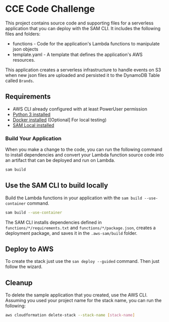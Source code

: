 # CCE Code Challenge

This project contains source code and supporting files for a serverless application that you can deploy with the SAM CLI. It includes the following files and folders:

- functions - Code for the application's Lambda functions to manipulate json objects
- template.yaml - A template that defines the application's AWS resources.

This application creates a serverless infrastructure to handle events on S3 when new json files are uploaded and persisted it to the DynamoDB Table called `Brands`.

## Requirements

* AWS CLI already configured with at least PowerUser permission
* [Python 3 installed](https://www.python.org/downloads/)
* [Docker installed](https://www.docker.com/community-edition) ([Optional] For local testing)
* [SAM Local installed](https://github.com/awslabs/aws-sam-local)
### Build Your Application

When you make a change to the code, you can run the following command to install dependencies
and convert your Lambda function source code into an artifact that can be deployed and run on Lambda.

```bash
sam build
```

## Use the SAM CLI to build locally

Build the Lambda functions in your application with the `sam build --use-container` command.

```bash
sam build --use-container
```

The SAM CLI installs dependencies defined in `functions/*/requirements.txt` and `functions/*/package.json`, creates a deployment package, and saves it in the `.aws-sam/build` folder.

## Deploy to AWS
To create the stack just use the `san deploy --guided` command. Then just follow the wizard.

## Cleanup

To delete the sample application that you created, use the AWS CLI. Assuming you used your project name for the stack name, you can run the following:

```bash
aws cloudformation delete-stack --stack-name [stack-name]
```
